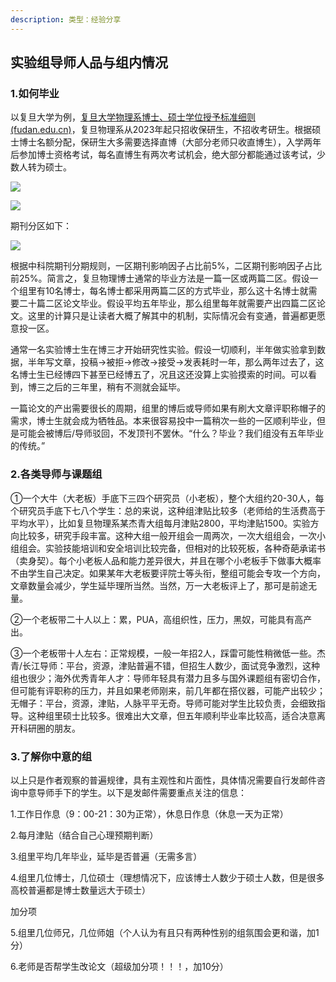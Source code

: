 ```yaml
---
description: 类型：经验分享
---
```


## 实验组导师人品与组内情况

### 1.如何毕业

以复旦大学为例，[复旦大学物理系博士、硕士学位授予标准细则 (fudan.edu.cn)](https://phys.fudan.edu.cn/ac/f7/c12379a634103/page.htm)，复旦物理系从2023年起只招收保研生，不招收考研生。根据硕士博士名额分配，保研生大多需要选择直博（大部分老师只收直博生），入学两年后参加博士资格考试，每名直博生有两次考试机会，绝大部分都能通过该考试，少数人转为硕士。

![](C:\Users\dell\AppData\Roaming\marktext\images\2024-03-05-22-32-39-image.png)

![](C:\Users\dell\AppData\Roaming\marktext\images\2024-03-05-22-33-17-image.png)

期刊分区如下：

![](C:\Users\dell\AppData\Roaming\marktext\images\2024-03-05-22-33-59-image.png)

根据中科院期刊分期规则，一区期刊影响因子占比前5%，二区期刊影响因子占比前25%。简言之，复旦物理博士通常的毕业方法是一篇一区或两篇二区。假设一个组里有10名博士，每名博士都采用两篇二区的方式毕业，那么这十名博士就需要二十篇二区论文毕业。假设平均五年毕业，那么组里每年就需要产出四篇二区论文。这里的计算只是让读者大概了解其中的机制，实际情况会有变通，普遍都更愿意投一区。

通常一名实验博士生在博三才开始研究性实验。假设一切顺利，半年做实验拿到数据，半年写文章，投稿->被拒->修改->接受->发表耗时一年，那么两年过去了，这名博士生已经博四下甚至已经博五了，况且这还没算上实验摸索的时间。可以看到，博三之后的三年里，稍有不测就会延毕。

一篇论文的产出需要很长的周期，组里的博后或导师如果有刷大文章评职称帽子的需求，博士生就会成为牺牲品。本来很容易投中一篇稍次一些的一区顺利毕业，但是可能会被博后/导师驳回，不发顶刊不罢休。“什么？毕业？我们组没有五年毕业的传统。”

### 

### 2.各类导师与课题组

①一个大牛（大老板）手底下三四个研究员（小老板），整个大组约20-30人，每个研究员手底下七八个学生：总的来说，这种组津贴比较多（老师给的生活费高于平均水平），比如复旦物理系某杰青大组每月津贴2800，平均津贴1500。实验方向比较多，研究手段丰富。这种大组一般开组会一周两次，一次大组组会，一次小组组会。实验技能培训和安全培训比较完备，但相对的比较死板，各种奇葩承诺书（卖身契）。每个小老板人品和能力差异很大，并且在哪个小老板手下做事大概率不由学生自己决定。如果某年大老板要评院士等头衔，整组可能会专攻一个方向，文章数量会减少，学生延毕理所当然。当然，万一大老板评上了，那可是前途无量。

②一个老板带二十人以上：累，PUA，高组织性，压力，黑奴，可能具有高产出。

③一个老板带十人左右：正常规模，一般一年招2人，踩雷可能性稍微低一些。杰青/长江导师：平台，资源，津贴普遍不错，但招生人数少，面试竞争激烈，这种组也很少；海外优秀青年人才：导师年轻具有潜力且多与国外课题组有密切合作，但可能有评职称的压力，并且如果老师刚来，前几年都在搭仪器，可能产出较少；无帽子：平台，资源，津贴，人脉平平无奇。导师可能对学生比较负责，会细致指导。这种组里硕士比较多。很难出大文章，但五年顺利毕业率比较高，适合决意离开科研圈的朋友。



### 3.了解你中意的组

以上只是作者观察的普遍规律，具有主观性和片面性，具体情况需要自行发邮件咨询中意导师手下的学生。以下是发邮件需要重点关注的信息：

1.工作日作息（9：00-21：30为正常），休息日作息（休息一天为正常）

2.每月津贴（结合自己心理预期判断）

3.组里平均几年毕业，延毕是否普遍（无需多言）

4.组里几位博士，几位硕士（理想情况下，应该博士人数少于硕士人数，但是很多高校普遍都是博士数量远大于硕士）



加分项

5.组里几位师兄，几位师姐（个人认为有且只有两种性别的组氛围会更和谐，加1分）

6.老师是否帮学生改论文（超级加分项！！！，加10分）
